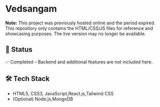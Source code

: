 # Vedsangam

**Note:** This project was previously hosted online and the period expired. This repository only contains the HTML/CSS/JS files for reference and showcasing purposes. The live version may no longer be available.  

## 🚀 Status
✅ Completed – Backend and additional features are not included here.

## 🛠️ Tech Stack
- HTML5, CSS3, JavaScript,React.js,Tailwind CSS
- (Optional)  Node.js,MongoDB

